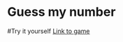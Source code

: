 # Guess my number


#Try it yourself 
[Link to game](https://mariyka-soul.github.io/Guess-My-Number/)
